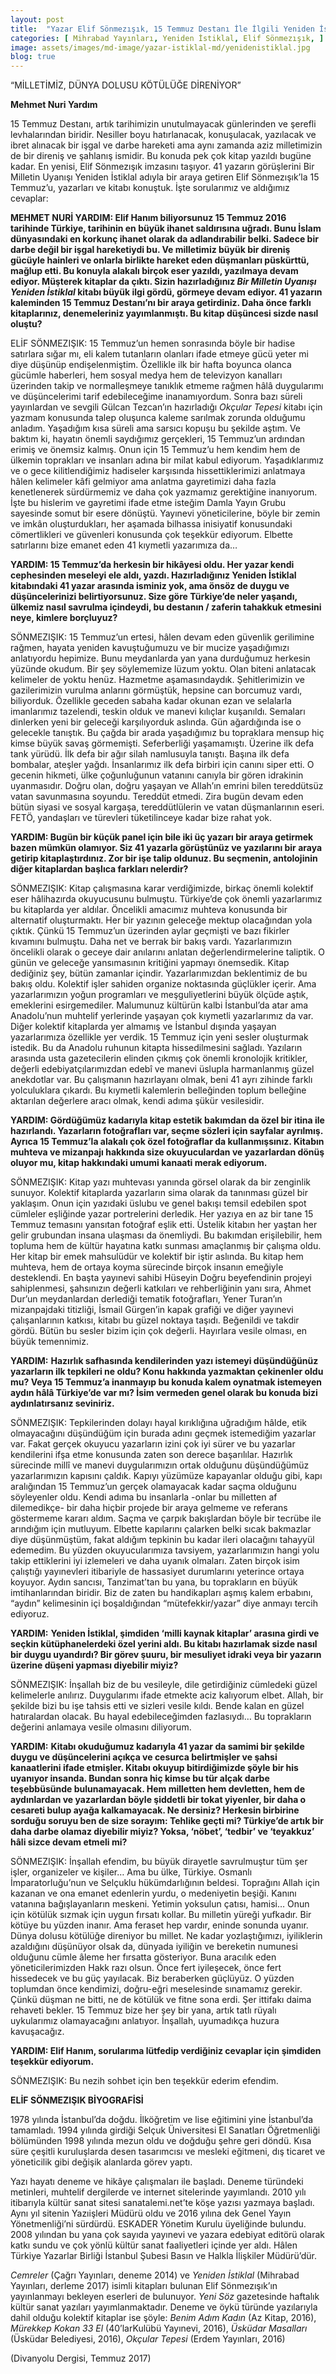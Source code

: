 ```yaml
---
layout: post
title:  "Yazar Elif Sönmezışık, 15 Temmuz Destanı İle İlgili Yeniden İstiklal’i Anlattı"
categories: [ Mihrabad Yayınları, Yeniden İstiklal, Elif Sönmezışık, ]
image: assets/images/md-image/yazar-istiklal-md/yenidenistiklal.jpg 
blog: true
---
```



“MİLLETİMİZ, DÜNYA DOLUSU KÖTÜLÜĞE DİRENİYOR”

**Mehmet Nuri Yardım**

15 Temmuz Destanı, artık tarihimizin unutulmayacak günlerinden ve şerefli levhalarından biridir. Nesiller boyu hatırlanacak, konuşulacak, yazılacak ve ibret alınacak bir işgal ve darbe hareketi ama aynı zamanda aziz milletimizin de bir direniş ve şahlanış ismidir. Bu konuda pek çok kitap yazıldı bugüne kadar. En yenisi, Elif Sönmezışık imzasını taşıyor. 41 yazarın görüşlerini Bir Milletin Uyanışı Yeniden İstiklal adıyla bir araya getiren Elif Sönmezışık’la 15 Temmuz’u, yazarları ve kitabı konuştuk. İşte sorularımız ve aldığımız cevaplar:

**MEHMET NURİ YARDIM: Elif Hanım biliyorsunuz 15 Temmuz 2016 tarihinde Türkiye, tarihinin en büyük ihanet saldırısına uğradı. Bunu İslam dünyasındaki en korkunç ihanet olarak da adlandırabilir belki. Sadece bir darbe değil bir işgal hareketiydi bu. Ve milletimiz büyük bir direniş gücüyle hainleri ve onlarla birlikte hareket eden düşmanları püskürttü, mağlup etti. Bu konuyla alakalı birçok eser yazıldı, yazılmaya devam ediyor. Müşterek kitaplar da çıktı. Sizin hazırladığınız  _Bir Milletin Uyanışı Yeniden İstiklal_  kitabı büyük ilgi gördü, görmeye devam ediyor. 41 yazarın kaleminden 15 Temmuz Destanı’nı bir araya getirdiniz. Daha önce farklı kitaplarınız, denemeleriniz yayımlanmıştı. Bu kitap düşüncesi sizde nasıl oluştu?**

ELİF SÖNMEZIŞIK: 15 Temmuz’un hemen sonrasında böyle bir hadise satırlara sığar mı, eli kalem tutanların olanları ifade etmeye gücü yeter mi diye düşünüp endişelenmiştim. Özellikle ilk bir hafta boyunca olanca gücümle haberleri, hem sosyal medya hem de televizyon kanalları üzerinden takip ve normalleşmeye tanıklık etmeme rağmen hâlâ duygularımı ve düşüncelerimi tarif edebileceğime inanamıyordum. Sonra bazı süreli yayınlardan ve sevgili Gülcan Tezcan’ın hazırladığı  _Okçular Tepesi_ kitabı için yazmam konusunda talep oluşunca kaleme sarılmak zorunda olduğumu anladım. Yaşadığım kısa süreli ama sarsıcı kopuşu bu şekilde aştım. Ve baktım ki, hayatın önemli saydığımız gerçekleri, 15 Temmuz’un ardından erimiş ve önemsiz kalmış. Onun için 15 Temmuz’u hem kendim hem de ülkemin toprakları ve insanları adına bir milat kabul ediyorum. Yaşadıklarımız ve o gece kilitlendiğimiz hadiseler karşısında hissettiklerimizi anlatmaya hâlen kelimeler kâfi gelmiyor ama anlatma gayretimizi daha fazla kenetlenerek sürdürmemiz ve daha çok yazmamız gerektiğine inanıyorum. İşte bu hislerim ve gayretimi ifade etme isteğim Damla Yayın Grubu sayesinde somut bir esere dönüştü. Yayınevi yöneticilerine, böyle bir zemin ve imkân oluşturdukları, her aşamada bilhassa inisiyatif konusundaki cömertlikleri ve güvenleri konusunda çok teşekkür ediyorum. Elbette satırlarını bize emanet eden 41 kıymetli yazarımıza da…

**YARDIM: 15 Temmuz’da herkesin bir hikâyesi oldu. Her yazar kendi cephesinden meseleyi ele aldı, yazdı. Hazırladığınız Yeniden İstiklal kitabındaki 41 yazar arasında isminiz yok, ama önsöz de duygu ve düşüncelerinizi belirtiyorsunuz. Size göre Türkiye’de neler yaşandı, ülkemiz nasıl savrulma içindeydi, bu destanın / zaferin tahakkuk etmesini neye, kimlere borçluyuz?**

SÖNMEZIŞIK: 15 Temmuz’un ertesi, hâlen devam eden güvenlik gerilimine rağmen, hayata yeniden kavuştuğumuzu ve bir mucize yaşadığımızı anlatıyordu hepimize. Bunu meydanlarda yan yana durduğumuz herkesin yüzünde okudum. Bir şey söylememize lüzum yoktu. Olan biteni anlatacak kelimeler de yoktu henüz. Hazmetme aşamasındaydık. Şehitlerimizin ve gazilerimizin vurulma anlarını görmüştük, hepsine can borcumuz vardı, biliyorduk. Özellikle geceden sabaha kadar okunan ezan ve selalarla imanlarımız tazelendi, teskin olduk ve manevi kılıçlar kuşanıldı. Semaları dinlerken yeni bir geleceği karşılıyorduk aslında. Gün ağardığında ise o gelecekle tanıştık. Bu çağda bir arada yaşadığımız bu topraklara mensup hiç kimse büyük savaş görmemişti. Seferberliği yaşamamıştı. Üzerine ilk defa tank yürüdü. İlk defa bir ağır silah namlusuyla tanıştı. Başına ilk defa bombalar, ateşler yağdı. İnsanlarımız ilk defa birbiri için canını siper etti. O gecenin hikmeti, ülke çoğunluğunun vatanını canıyla bir gören idrakinin uyanmasıdır. Doğru olan, doğru yaşayan ve Allah’ın emrini bilen tereddütsüz vatan savunmasına soyundu. Tereddüt etmedi. Zira bugün devam eden bütün siyasi ve sosyal kargaşa, tereddütlülerin ve vatan düşmanlarının eseri. FETÖ, yandaşları ve türevleri tüketilinceye kadar bize rahat yok.

**YARDIM: Bugün bir küçük panel için bile iki üç yazarı bir araya getirmek bazen mümkün olamıyor. Siz 41 yazarla görüştünüz ve yazılarını bir araya getirip kitaplaştırdınız. Zor bir işe talip oldunuz. Bu seçmenin, antolojinin diğer kitaplardan başlıca farkları nelerdir?**

SÖNMEZIŞIK: Kitap çalışmasına karar verdiğimizde, birkaç önemli kolektif eser hâlihazırda okuyucusunu bulmuştu. Türkiye’de çok önemli yazarlarımız bu kitaplarda yer aldılar. Öncelikli amacımız muhteva konusunda bir alternatif oluşturmaktı. Her bir yazının geleceğe mektup olacağından yola çıktık. Çünkü 15 Temmuz’un üzerinden aylar geçmişti ve bazı fikirler kıvamını bulmuştu. Daha net ve berrak bir bakış vardı. Yazarlarımızın öncelikli olarak o geceye dair anılarını anlatan değerlendirmelerine taliptik. O günün ve geleceğe yansımasının kritiğini yapmayı önemsedik. Kitap dediğiniz şey, bütün zamanlar içindir. Yazarlarımızdan beklentimiz de bu bakış oldu. Kolektif işler sahiden organize noktasında güçlükler içerir. Ama yazarlarımızın yoğun programları ve meşguliyetlerini büyük ölçüde aştık, emeklerini esirgemediler. Malumunuz kültürün kalbi İstanbul’da atar ama Anadolu’nun muhtelif yerlerinde yaşayan çok kıymetli yazarlarımız da var. Diğer kolektif kitaplarda yer almamış ve İstanbul dışında yaşayan yazarlarımıza özellikle yer verdik. 15 Temmuz için yeni sesler oluşturmak istedik. Bu da Anadolu ruhunun kitapta hissedilmesini sağladı. Yazıların arasında usta gazetecilerin elinden çıkmış çok önemli kronolojik kritikler, değerli edebiyatçılarımızdan edebî ve manevi üslupla harmanlanmış güzel anekdotlar var. Bu çalışmanın hazırlayanı olmak, beni 41 ayrı zihinde farklı yolculuklara çıkardı. Bu kıymetli kalemlerin belleğinden toplum belleğine aktarılan değerlere aracı olmak, kendi adıma şükür vesilesidir.

**YARDIM: Gördüğümüz kadarıyla kitap estetik bakımdan da özel bir itina ile hazırlandı. Yazarların fotoğrafları var, seçme sözleri için sayfalar ayrılmış. Ayrıca 15 Temmuz’la alakalı çok özel fotoğraflar da kullanmışsınız. Kitabın muhteva ve mizanpajı hakkında size okuyuculardan ve yazarlardan dönüş oluyor mu, kitap hakkındaki umumi kanaati merak ediyorum.**

SÖNMEZIŞIK: Kitap yazı muhtevası yanında görsel olarak da bir zenginlik sunuyor. Kolektif kitaplarda yazarların sima olarak da tanınması güzel bir yaklaşım. Onun için yazıdaki üslubu ve genel bakışı temsil edebilen spot cümleler eşliğinde yazar portrelerini derledik. Her yazıya en az bir tane 15 Temmuz temasını yansıtan fotoğraf eşlik etti. Üstelik kitabın her yaştan her gelir grubundan insana ulaşması da önemliydi. Bu bakımdan erişilebilir, hem topluma hem de kültür hayatına katkı sunması amaçlanmış bir çalışma oldu. Her kitap bir emek mahsulüdür ve kolektif bir iştir aslında. Bu kitap hem muhteva, hem de ortaya koyma sürecinde birçok insanın emeğiyle desteklendi. En başta yayınevi sahibi Hüseyin Doğru beyefendinin projeyi sahiplenmesi, şahsınızın değerli katkıları ve rehberliğinin yanı sıra, Ahmet Dur’un meydanlardan derlediği tematik fotoğrafları, Yener Turan’ın mizanpajdaki titizliği, İsmail Gürgen’in kapak grafiği ve diğer yayınevi çalışanlarının katkısı, kitabı bu güzel noktaya taşıdı. Beğenildi ve takdir gördü. Bütün bu sesler bizim için çok değerli. Hayırlara vesile olması, en büyük temennimiz.

**YARDIM:**  **Hazırlık safhasında kendilerinden yazı istemeyi düşündüğünüz yazarların ilk tepkileri ne oldu? Konu hakkında yazmaktan çekinenler oldu mu? Veya 15 Temmuz’a inanmayıp bu konuda kalem oynatmak istemeyen aydın hâlâ Türkiye’de var mı? İsim vermeden genel olarak bu konuda bizi aydınlatırsanız seviniriz.**

SÖNMEZIŞIK: Tepkilerinden dolayı hayal kırıklığına uğradığım hâlde, etik olmayacağını düşündüğüm için burada adını geçmek istemediğim yazarlar var. Fakat gerçek okuyucu yazarların izini çok iyi sürer ve bu yazarlar kendilerini ifşa etme konusunda zaten son derece başarılılar. Hazırlık sürecinde millî ve manevi duygularımızın ortak olduğunu düşündüğümüz yazarlarımızın kapısını çaldık. Kapıyı yüzümüze kapayanlar olduğu gibi, kapı aralığından 15 Temmuz’un gerçek olamayacak kadar saçma olduğunu söyleyenler oldu. Kendi adıma bu insanlarla -onlar bu milletten af dilemedikçe- bir daha hiçbir projede bir araya gelmeme ve referans göstermeme kararı aldım. Saçma ve çarpık bakışlardan böyle bir tecrübe ile arındığım için mutluyum. Elbette kapılarını çalarken belki sıcak bakmazlar diye düşünmüştüm, fakat aldığım tepkinin bu kadar ileri olacağını tahayyül edemedim. Bu yüzden okuyucularımıza tavsiyem, yazarlarımızın hangi yolu takip ettiklerini iyi izlemeleri ve daha uyanık olmaları. Zaten birçok isim çalıştığı yayınevleri itibariyle de hassasiyet durumlarını yeterince ortaya koyuyor. Aydın sancısı, Tanzimat’tan bu yana, bu toprakların en büyük imtihanlarından biridir. Biz de zaten bu handikapları aşmış kalem erbabını, “aydın” kelimesinin içi boşaldığından “mütefekkir/yazar” diye anmayı tercih ediyoruz.

**YARDIM:**  **Yeniden İstiklal, şimdiden ‘milli kaynak kitaplar’ arasına girdi ve seçkin kütüphanelerdeki özel yerini aldı. Bu kitabı hazırlamak sizde nasıl bir duygu uyandırdı? Bir görev şuuru, bir mesuliyet idraki veya bir yazarın üzerine düşeni yapması diyebilir miyiz?**

SÖNMEZIŞIK: İnşallah biz de bu vesileyle, dile getirdiğiniz cümledeki güzel kelimelerle anılırız. Duygularımı ifade etmekte aciz kalıyorum elbet. Allah, bir şekilde bizi bu işe tahsis etti ve sizleri vesile kıldı. Bende kalan en güzel hatıralardan olacak. Bu hayal edebileceğimden fazlasıydı… Bu toprakların değerini anlamaya vesile olmasını diliyorum.

**YARDIM:**  **Kitabı okuduğumuz kadarıyla 41 yazar da samimi bir şekilde duygu ve düşüncelerini açıkça ve cesurca belirtmişler ve şahsi kanaatlerini ifade etmişler. Kitabı okuyup bitirdiğimizde şöyle bir his uyanıyor insanda. Bundan sonra hiç kimse bu tür alçak darbe teşebbüsünde bulunamayacak. Hem milletten hem devletten, hem de aydınlardan ve yazarlardan böyle şiddetli bir tokat yiyenler, bir daha o cesareti bulup ayağa kalkamayacak. Ne dersiniz? Herkesin birbirine sorduğu soruyu ben de size sorayım: Tehlike geçti mi? Türkiye’de artık bir daha darbe olamaz diyebilir miyiz? Yoksa, ‘nöbet’, ‘tedbir’ ve ‘teyakkuz’ hâli sizce devam etmeli mi?**

SÖNMEZIŞIK: İnşallah efendim, bu büyük dirayetle savrulmuştur tüm şer işler, organizeler ve kişiler… Ama bu ülke, Türkiye. Osmanlı İmparatorluğu’nun ve Selçuklu hükümdarlığının beldesi. Toprağını Allah için kazanan ve ona emanet edenlerin yurdu, o medeniyetin beşiği. Kanını vatanına bağışlayanların meskeni. Yetimin yoksulun çatısı, hamisi… Onun için kötülük sızmak için uygun fırsatı kollar. Bu milletin yüreği yufkadır. Bir kötüye bu yüzden inanır. Ama feraset hep vardır, eninde sonunda uyanır. Dünya dolusu kötülüğe direniyor bu millet. Ne kadar yozlaştığımızı, iyiliklerin azaldığını düşünüyor olsak da, dünyada iyiliğin ve bereketin numunesi olduğunu cümle âleme her fırsatta gösteriyor. Buna aracılık eden yöneticilerimizden Hakk razı olsun. Önce fert iyileşecek, önce fert hissedecek ve bu güç yayılacak. Biz beraberken güçlüyüz. O yüzden toplumdan önce kendimizi, doğru-eğri meselesinde sınamamız gerekir. Çünkü düşman ne bitti, ne de kötülük ve fitne sona erdi. Şer ittifakı daima rehaveti bekler. 15 Temmuz bize her şey bir yana, artık tatlı rüyalı uykularımız olamayacağını anlatıyor. İnşallah, uyumadıkça huzura kavuşacağız.

**YARDIM: Elif Hanım, sorularıma lütfedip verdiğiniz cevaplar için şimdiden teşekkür ediyorum.**

SÖNMEZIŞIK: Bu nezih sohbet için ben teşekkür ederim efendim.

**ELİF SÖNMEZIŞIK BİYOGRAFİSİ**

1978 yılında İstanbul’da doğdu. İlköğretim ve lise eğitimini yine İstanbul’da tamamladı. 1994 yılında girdiği Selçuk Üniversitesi El Sanatları Öğretmenliği bölümünden 1998 yılında mezun oldu ve doğduğu şehre geri döndü. Kısa süre çeşitli kuruluşlarda desen tasarımcısı ve mesleki eğitmeni, dış ticaret ve yöneticilik gibi değişik alanlarda görev yaptı.

Yazı hayatı deneme ve hikâye çalışmaları ile başladı. Deneme türündeki metinleri, muhtelif dergilerde ve internet sitelerinde yayımlandı. 2010 yılı itibarıyla kültür sanat sitesi sanatalemi.net’te köşe yazısı yazmaya başladı. Aynı yıl sitenin Yazıişleri Müdürü oldu ve 2016 yılına dek Genel Yayın Yönetmenliği’ni sürdürdü. ESKADER Yönetim Kurulu üyeliğinde bulundu. 2008 yılından bu yana çok sayıda yayınevi ve yazara edebiyat editörü olarak katkı sundu ve çok yönlü kültür sanat faaliyetleri içinde yer aldı. Hâlen Türkiye Yazarlar Birliği İstanbul Şubesi Basın ve Halkla İlişkiler Müdürü’dür.

_Cemreler_  (Çağrı Yayınları, deneme 2014) ve  _Yeniden İstiklal_  (Mihrabad Yayınları, derleme 2017) isimli kitapları bulunan Elif Sönmezışık’ın yayınlanmayı bekleyen eserleri de bulunuyor.  _Yeni Söz_  gazetesinde haftalık kültür sanat yazıları yayımlanmaktadır. Deneme ve öykü türünde yazılarıyla dahil olduğu kolektif kitaplar ise şöyle:  _Benim Adım Kadın_  (Az Kitap, 2016),  _Mürekkep Kokan 33 El_  (40’larKulübü Yayınevi, 2016),  _Üsküdar Masalları_  (Üsküdar Belediyesi, 2016),  _Okçular Tepesi_  (Erdem Yayınları, 2016)

(Divanyolu Dergisi, Temmuz 2017)